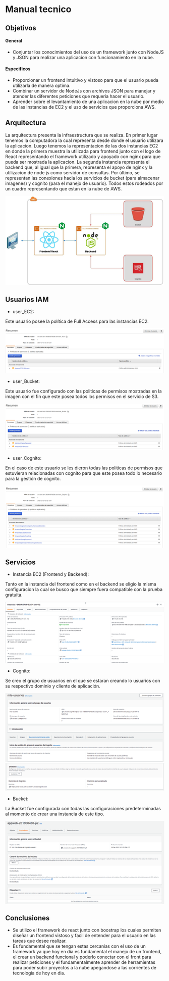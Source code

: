 # Manual tecnico
## Objetivos

#### General
- Conjuntar los conocimientos del uso de un framework junto con NodeJS y JSON para realizar una aplicacion con funcionamiento en la nube.


#### Especificos

- Proporcionar un frontend intuitivo y vistoso para que el usuario pueda utilizarla de manera optima.
- Combinar un servidor de NodeJs con archivos JSON para manejar y atender las diferentes peticiones que requeria hacer el usuario.
-  Aprender sobre el levantamiento de una aplicacion en la nube por medio de las instancias de EC2 y el uso de servicios que proporciona AWS.

## Arquitectura

La arquitectura presenta la infraestructura que se realiza. En primer lugar tenemos la computadora la cual representa desde donde el usuario utilizara la aplicacion. Luego tenemos la representacion de las dos instancias EC2 en donde la primera muestra la utilizada para frontend junto con el logo de React representando el framework utilizado y apoyado con nginx para que pueda ser mostrada la aplicacion. La segunda instancia representa el backend que, al igual que la primera, representa el apoyo de nginx y la utilizacion de node js como servidor de consultas. Por último, se representan las conexiones hacia los servicios de bucket (para almacenar imagenes) y cognito (para el manejo de usuario). Todos estos rodeados por un cuadro representando que estan en la nube de AWS.

![alt text](images/Usuario.jpg)

## Usuarios IAM

- user_EC2:

Este usuario posee la política de Full Access para las instancias EC2.

![alt text](images/user_EC2.png)

- user_Bucket:

Este usuario fue configurado con las politicas de permisos mostradas en la imagen con el fin que este posea todos los permisos en el servicio de S3.

![alt text](images/user_Bucket.png)

- user_Cognito:

En el caso de este usuario se les dieron todas las politicas de permisos que estuvieran relacionadas con cognito para que este posea todo lo necesario para la gestión de cognito.

![alt text](images/user_Cognito.png)

## Servicios

- Instancia EC2 (Frontend y Backend): 

Tanto en la instancia del frontend como en el backend se eligio la misma configuracion la cual se busco que siempre fuera compatible con la prueba gratuita.

![alt text](images/EC3.png)

- Cognito:

Se creo el grupo de usuarios en el que se estaran creando lo usuarios con su respectivo dominio y cliente de aplicación.

![alt text](images/cog.png)
![alt text](images/cog_dominio.png)

- Bucket:

La Bucket fue configurada con todas las configuraciones predeterminadas al momento de crear una instancia de este tipo.

![alt text](images/Bucket.png)
## Conclusiones

- Se utilizo el framework de react junto con boostrap los cuales permiten diseñar un frontend vistoso y facil de entender para el usuario en las tareas que desee realizar.
- Es fundamental que se tengan estas cercanias con el uso de un framework ya que hoy en dia es fundamental el manejo de un frontend, el crear un backend funcional y poderlo conectar con el front para realizar peticiones y el fundamentalmente aprender de herramientas para poder subir proyectos a la nube apegandose a las corrientes de tecnologia de hoy en dia.